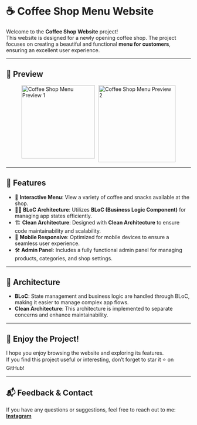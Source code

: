 # ☕ Coffee Shop Menu Website

Welcome to the **Coffee Shop Website** project!  
This website is designed for a newly opening coffee shop. The project focuses on creating a beautiful and functional **menu for customers**, ensuring an excellent user experience.

---

## 📸 Preview

<div style="display: flex; gap: 10px; flex-wrap: wrap; justify-content: center;">
    <img src="https://github.com/user-attachments/assets/7b6c1f2b-f5ef-4cc9-b993-bcffd89fdd34" alt="Coffee Shop Menu Preview 1" width="200"/>
    <img src="https://github.com/user-attachments/assets/aee485b7-20a6-403e-8fd9-9dec1153dc42" alt="Coffee Shop Menu Preview 2" width="210"/>
</div>

---

## 🚀 Features

- 🍵 **Interactive Menu**: View a variety of coffee and snacks available at the shop.
- 🧑‍💻 **BLoC Architecture**: Utilizes **BLoC (Business Logic Component)** for managing app states efficiently.
- 🏗️ **Clean Architecture**: Designed with **Clean Architecture** to ensure code maintainability and scalability.
- 📱 **Mobile Responsive**: Optimized for mobile devices to ensure a seamless user experience.
- 🛠️ **Admin Panel**: Includes a fully functional admin panel for managing products, categories, and shop settings.

---

## 🔧 Architecture

- **BLoC**: State management and business logic are handled through BLoC, making it easier to manage complex app flows.
- **Clean Architecture**: This architecture is implemented to separate concerns and enhance maintainability.

---

## 💬 Enjoy the Project!

I hope you enjoy browsing the website and exploring its features.  
If you find this project useful or interesting, don’t forget to star it ⭐ on GitHub!

---

## 📬 Feedback & Contact

If you have any questions or suggestions, feel free to reach out to me:  
[**Instagram**](https://www.instagram.com/aradazr.dev)
